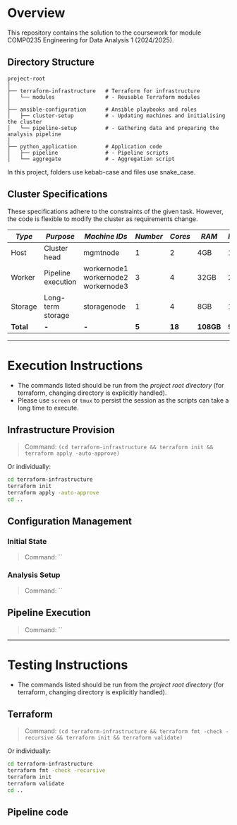 # Overview

This repository contains the solution to the coursework for module COMP0235 Engineering for Data Analysis 1 (2024/2025).

## Directory Structure

```
project-root
│
├── terraform-infrastructure   # Terraform for infrastructure
│   └── modules                # - Reusable Terraform modules
│
├── ansible-configuration      # Ansible playbooks and roles
│   ├── cluster-setup          # - Updating machines and initialising the cluster
│   └── pipeline-setup         # - Gathering data and preparing the analysis pipeline
│
├── python_application         # Application code
│   ├── pipeline               # - Pipeline scripts
│   └── aggregate              # - Aggregation script
```

In this project, folders use kebab-case and files use snake_case.

## Cluster Specifications

These specifications adhere to the constraints of the given task. However, the code is flexible to modify the cluster as requirements change.

| _Type_    | _Purpose_          | _Machine IDs_                             | _Number_ | _Cores_ | _RAM_     | _HDD1_   | _HDD2_    |
| --------- | ------------------ | ----------------------------------------- | -------- | ------- | --------- | -------- | --------- |
| Host      | Cluster head       | mgmtnode                                  | 1        | 2       | 4GB       | 10GB     | -         |
| Worker    | Pipeline execution | workernode1<br>workernode2<br>workernode3 | 3        | 4       | 32GB      | 25GB     | -         |
| Storage   | Long-term storage  | storagenode                               | 1        | 4       | 8GB       | 10GB     | 200GB     |
| **Total** | **-**              | **-**                                     | **5**    | **18**  | **108GB** | **95GB** | **200GB** |

---

# Execution Instructions

- The commands listed should be run from the _project root directory_ (for terraform, changing directory is explicitly handled).
- Please use `screen` or `tmux` to persist the session as the scripts can take a long time to execute.

## Infrastructure Provision

> Command: `(cd terraform-infrastructure && terraform init && terraform apply -auto-approve)`

Or individually:

```bash
cd terraform-infrastructure
terraform init
terraform apply -auto-approve
cd ..
```

## Configuration Management

### Initial State

> Command: ``

### Analysis Setup

> Command: ``

## Pipeline Execution

> Command: ``

---

# Testing Instructions

- The commands listed should be run from the _project root directory_ (for terraform, changing directory is explicitly handled).

## Terraform

> Command: `(cd terraform-infrastructure && terraform fmt -check -recursive && terraform init && terraform validate)`

Or individually:

```bash
cd terraform-infrastructure
terraform fmt -check -recursive
terraform init
terraform validate
cd ..
```

## Pipeline code
